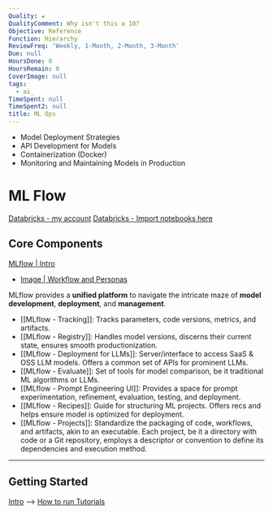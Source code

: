 ```yaml
---
Quality: ★
QualityComment: Why isn't this a 10?
Objective: Reference
Function: Hierarchy
ReviewFreq: 'Weekly, 1-Month, 2-Month, 3-Month'
Due: null
HoursDone: 0
HoursRemain: 0
CoverImage: null
tags:
  - ai_
TimeSpent: null
TimeSpent2: null
title: ML Ops
---
```


- Model Deployment Strategies
- API Development for Models
- Containerization (Docker)
- Monitoring and Maintaining Models in Production




# ML Flow

[Databricks - my account](https://community.cloud.databricks.com/?o=4863812759132216)
[Databricks - Import notebooks here](https://community.cloud.databricks.com/browse/folders/546568900529560?o=4863812759132216)

## Core Components

[MLflow | Intro](https://www.mlflow.org/docs/latest/introduction/index.html)
- [Image | Workflow and Personas](https://www.mlflow.org/docs/latest/_images/mlflow-overview.png)

MLflow provides a **unified platform** to navigate the intricate maze of **model development**, **deployment**, and **management**.

- [[MLflow - Tracking]]: Tracks parameters, code versions, metrics, and artifacts.
- [[MLflow - Registry]]: Handles model versions, discerns their current state, ensures smooth productionization.
- [[MLflow - Deployment for LLMs]]: Server/interface to access SaaS & OSS LLM models. Offers a common set of APIs for prominent LLMs.
- [[MLflow - Evaluate]]: Set of tools for model comparison, be it traditional ML algorithms or LLMs.
- [[MLflow - Prompt Engineering UI]]: Provides a space for prompt experimentation, refinement, evaluation, testing, and deployment.
- [[MLflow - Recipes]]: Guide for structuring ML projects. Offers recs and helps ensure model is optimized for deployment.
- [[MLflow - Projects]]: Standardize the packaging of code, workflows, and artifacts, akin to an executable. Each project, be it a directory with code or a Git repository, employs a descriptor or convention to define its dependencies and execution method.

---

## Getting Started

[Intro](https://www.mlflow.org/docs/latest/introduction/index.html) --> [How to run Tutorials](https://www.mlflow.org/docs/latest/getting-started/running-notebooks/index.html)




